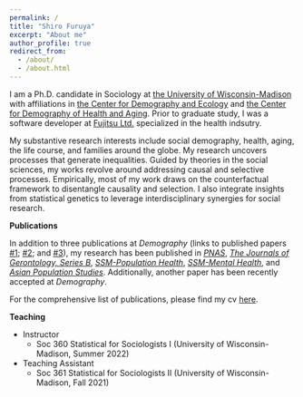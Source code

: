 ```yaml
---
permalink: /
title: "Shiro Furuya"
excerpt: "About me"
author_profile: true
redirect_from: 
  - /about/
  - /about.html
---
```


I am a Ph.D. candidate in Sociology at [the University of Wisconsin-Madison](https://sociology.wisc.edu/) with affiliations in [the Center for Demography and Ecology](https://cde.wisc.edu/) and [the Center for Demography of Health and Aging](https://cdha.wisc.edu/). Prior to graduate study, I was a software developer at [Fujitsu Ltd.](https://www.fujitsu.com/global/) specialized in the health indsutry.

My substantive research interests include social demography, health, aging, the life course, and families around the globe. My research uncovers processes that generate inequalities. Guided by theories in the social sciences, my works revolve around addressing causal and selective processes. Empirically, most of my work draws on the counterfactual framework to disentangle causality and selection. I also integrate insights from statistical genetics to leverage interdisciplinary synergies for social research.

**Publications**

In addition to three publications at *Demography* \(links to published papers [#1](https://doi.org/10.1215/00703370-11053145); [#2](https://doi.org/10.1215/00703370-11054960); and [#3](https://doi.org/10.1215/00703370-11239766)), my research has been published in [*PNAS*](https://doi.org/10.1073/pnas.2117312119), [*The Journals of Gerontology, Series B*](https://doi.org/10.1093/geronb/gbac164), [*SSM-Population Health*](https://doi.org/10.1016/j.ssmph.2022.101251), [*SSM-Mental Health*](https://doi.org/10.1016/j.ssmmh.2021.100044), and [*Asian Population Studies*](https://doi.org/10.1080/17441730.2021.1975396). Additionally, another paper has been recently accepted at *Demography*.

For the comprehensive list of publications, please find my cv [here](https://www.dropbox.com/s/l6i8xk1psvo75ev/vitae.pdf?dl=0).

**Teaching**
- Instructor
    - Soc 360 Statistical for Sociologists I (University of Wisconsin-Madison, Summer 2022)
- Teaching Assistant
    - Soc 361 Statistical for Sociologists II (University of Wisconsin-Madison, Fall 2021)





